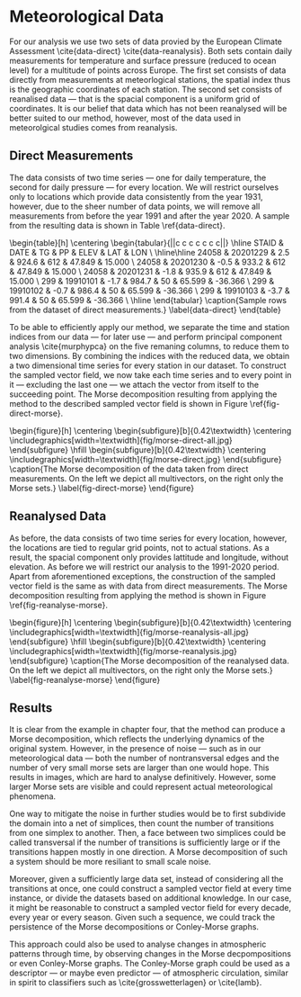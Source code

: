 # Meteorological Data
For our analysis we use two sets of data provied by the European Climate Assessment \cite{data-direct} \cite{data-reanalysis}. Both sets contain daily measurements for temperature and surface pressure (reduced to ocean level) for a multitude of points across Europe. The first set consists of data directly from measurements at meteorlogical stations, the spatial index thus is the geographic coordinates of each station. The second set consists of reanalised data — that is the spacial component is a uniform grid of coordinates. It is our belief that data which has not been reanalysed will be better suited to our method, however, most of the data used in meteorolgical studies comes from reanalysis.

## Direct Measurements
The data consists of two time series — one for daily temperature, the second for daily pressure — for every location. We will restrict ourselves only to locations which provide data consistently from the year 1931, however, due to the sheer number of data points, we will remove all measurements from before the year 1991 and after the year 2020. A sample from the resulting data is shown in Table \ref{data-direct}.

\begin{table}[h]
\centering
\begin{tabular}{||c c c c c c c||} 
\hline
STAID & DATE & TG & PP & ELEV & LAT & LON \\
\hline\hline
24058 & 20201229 & 2.5 & 924.6 & 612 & 47.849 & 15.000 \\
24058 & 20201230 & -0.5 & 933.2 & 612 & 47.849 & 15.000 \\
24058 & 20201231 & -1.8 & 935.9 & 612 & 47.849 & 15.000 \\
299 & 19910101 & -1.7 & 984.7 & 50 & 65.599 & -36.366 \\
299 & 19910102 & -0.7 & 986.4 & 50 & 65.599 & -36.366 \\
299 & 19910103 & -3.7 & 991.4 & 50 & 65.599 & -36.366 \\
\hline
\end{tabular}
\caption{Sample rows from the dataset of direct measurements.}
\label{data-direct}
\end{table}

To be able to efficiently apply our method, we separate the time and station indices from our data — for later use — and perform principal component analysis \cite{murphypca} on the five remaning columns, to reduce them to two dimensions. By combining the indices with the reduced data, we obtain a two dimensional time series for every station in our dataset. To construct the sampled vector field, we now take each time series and to every point in it — excluding the last one — we attach the vector from itself to the succeeding point. The Morse decomposition resulting from applying the method to the described sampled vector field is shown in Figure \ref{fig-direct-morse}.

\begin{figure}[h]
\centering
\begin{subfigure}[b]{0.42\textwidth}
\centering
\includegraphics[width=\textwidth]{fig/morse-direct-all.jpg}
\end{subfigure}
\hfill
\begin{subfigure}[b]{0.42\textwidth}
\centering
\includegraphics[width=\textwidth]{fig/morse-direct.jpg}
\end{subfigure}
\caption{The Morse decomposition of the data taken from direct measurements. On the left we depict all multivectors, on the right only the Morse sets.}
\label{fig-direct-morse}
\end{figure}

## Reanalysed Data
As before, the data consists of two time series for every location, however, the locations are tied to regular grid points, not to actual stations. As a result, the spacial component only provides lattitude and longitude, without elevation. As before we will restrict our analysis to the 1991-2020 period. Apart from aforementioned exceptions, the construction of the sampled vector field is the same as with data from direct measurements. The Morse decomposition resulting from applying the method is shown in Figure \ref{fig-reanalyse-morse}.

\begin{figure}[h]
\centering
\begin{subfigure}[b]{0.42\textwidth}
\centering
\includegraphics[width=\textwidth]{fig/morse-reanalysis-all.jpg}
\end{subfigure}
\hfill
\begin{subfigure}[b]{0.42\textwidth}
\centering
\includegraphics[width=\textwidth]{fig/morse-reanalysis.jpg}
\end{subfigure}
\caption{The Morse decomposition of the reanalysed data. On the left we depict all multivectors, on the right only the Morse sets.}
\label{fig-reanalyse-morse}
\end{figure}

## Results
It is clear from the example in chapter four, that the method can produce a Morse decomposition, which reflects the underlying dynamics of the original system. However, in the presence of noise — such as in our meteorological data — both the number of nontransversal edges and the number of very small morse sets are larger than one would hope. This results in images, which are hard to analyse definitively. However, some larger Morse sets are visible and could represent actual meteorological phenomena.

One way to mitigate the noise in further studies would be to first subdivide the domain into a net of simplices, then count the number of transitions from one simplex to another. Then, a face between two simplices could be called transversal if the number of transitions is sufficiently large or if the transitions happen mostly in one direction. A Morse decomposition of such a system should be more resiliant to small scale noise.

Moreover, given a sufficiently large data set, instead of considering all the transitions at once, one could construct a sampled vector field at every time instance, or divide the datasets based on additional knowledge. In our case, it might be reasonable to construct a sampled vector field for every decade, every year or every season. Given such a sequence, we could track the persistence of the Morse decompositions or Conley-Morse graphs.

This approach could also be used to analyse changes in atmospheric patterns through time, by observing changes in the Morse decpompositions or even Conley-Morse graphs. The Conley-Morse graph could be used as a descriptor — or maybe even predictor — of atmospheric circulation, similar in spirit to classifiers such as \cite{grosswetterlagen} or \cite{lamb}.
